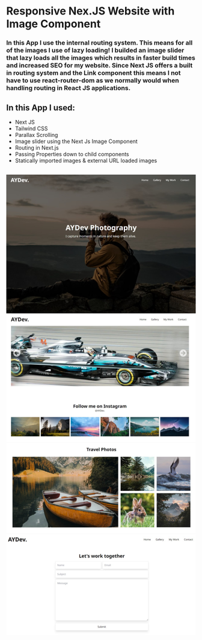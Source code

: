 # Responsive Nex.JS Website with Image Component
###   In this App I use the internal routing system. This means for all of the images I use of lazy loading! I builded an image slider that lazy loads all the images which results in faster build times and increased SEO for my website. Since Next JS offers a built in routing system and the Link component this means I not have to use react-router-dom as we normally would when handling routing in React JS applications.
## In this App I used:
- Next JS
- Tailwind CSS
- Parallax Scrolling
- Image slider using the Next Js Image Component
- Routing in Next.js
- Passing Properties down to child components
- Statically imported images & external URL loaded images
##
![This is an image](/public/FontImage/1.jpg)
![This is an image](/public/FontImage/3.jpg)
![This is an image](/public/FontImage/4.jpg)
![This is an image](/public/FontImage/5.jpg)
